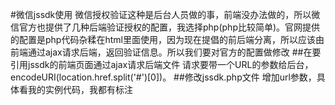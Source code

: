 #微信jssdk使用
微信授权验证这种是后台人员做的事，前端没办法做的，所以微信官方也提供了几种后端验证授权的配置，我选择php(php比较简单)。官网提供的配置是php代码杂糅在html里面使用，因为现在提倡的前后端分离，所以应该由前端通过ajax请求后端，返回验证信息。所以我们要对官方的配置做修改
##在要引用jssdk的前端页面通过ajax请求后端文件
请求要带一个URL的参数给后台，encodeURI(location.href.split('#')[0])。
##修改jssdk.php文件
增加url参数，具体看我的实例代码，我都有标注